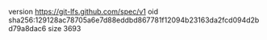 version https://git-lfs.github.com/spec/v1
oid sha256:129128ac78705a6e7d88eddbd867781f12094b23163da2fcd094d2bd79a8dac6
size 3693
